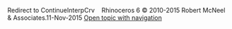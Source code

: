 ---
---

Redirect to ContinueInterpCrv&#160;
&#160;
Rhinoceros 6 © 2010-2015 Robert McNeel &amp; Associates.11-Nov-2015
 [Open topic with navigation](continueinterpcrv.html) 

